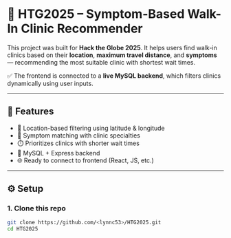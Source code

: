 # 🏥 HTG2025 – Symptom-Based Walk-In Clinic Recommender

This project was built for **Hack the Globe 2025**. It helps users find walk-in clinics based on their **location**, **maximum travel distance**, and **symptoms** — recommending the most suitable clinic with shortest wait times.

✅ The frontend is connected to a **live MySQL backend**, which filters clinics dynamically using user inputs.

---

## 🚀 Features

- 📍 Location-based filtering using latitude & longitude
- 🧾 Symptom matching with clinic specialties
- ⏱️ Prioritizes clinics with shorter wait times
- 💾 MySQL + Express backend
- 🌐 Ready to connect to frontend (React, JS, etc.)

---

## ⚙️ Setup

### 1. Clone this repo

```bash
git clone https://github.com/<lynnc53>/HTG2025.git
cd HTG2025
